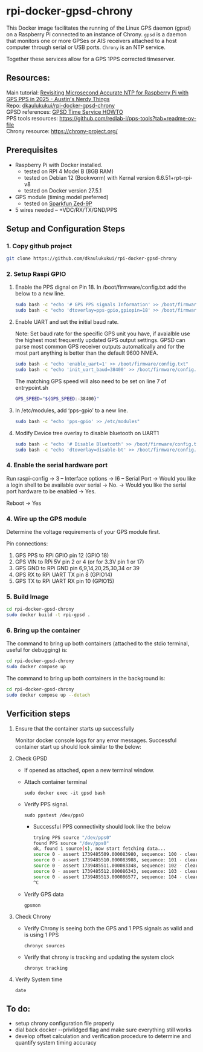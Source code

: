 # rpi-docker-gpsd-chrony

This Docker image facilitates the running of the Linux GPS daemon (gpsd) on a 
Raspberry Pi connected to an instance of Chrony. `gpsd` is a daemon 
that monitors one or more GPSes or AIS receivers attached to a host computer 
through serial or USB ports. `Chrony` is an NTP service.  

Together these services allow for a GPS 1PPS corrected timeserver. 

## Resources: 


Main tutorial:  [Revisiting Microsecond Accurate NTP for Raspberry Pi with GPS PPS in 2025 - Austin's Nerdy Things](https://austinsnerdythings.com/2025/02/14/revisiting-microsecond-accurate-ntp-for-raspberry-pi-with-gps-pps-in-2025/) <br>
Repo:  [dkaulukukui/rpi-docker-gpsd-chrony](https://github.com/dkaulukukui/rpi-docker-gpsd-chrony) <br>
GPSD references:  [GPSD Time Service HOWTO](https://gpsd.gitlab.io/gpsd/gpsd-time-service-howto.html) <br>
PPS tools resources: https://github.com/redlab-i/pps-tools?tab=readme-ov-file <br>
Chrony resource: https://chrony-project.org/ <br>


## Prerequisites

- Raspberry Pi with Docker installed.
    - tested on RPI 4 Model B (8GB RAM) 
    - tested on Debian 12 (Bookworm) with Kernal version 6.6.51+rpt-rpi-v8
    - tested on Docker version 27.5.1
- GPS module (timing model preferred)
    - tested on [Sparkfun Zed-9P](https://www.sparkfun.com/sparkfun-gps-rtk-sma-breakout-zed-f9p-qwiic.html)
- 5 wires needed – +VDC/RX/TX/GND/PPS

## Setup and Configuration Steps

### 1. Copy github project 

```bash
git clone https://github.com/dkaulukukui/rpi-docker-gpsd-chrony
```

### 2. Setup Raspi GPIO
1. Enable the PPS dignal on Pin 18. In /boot/firmware/config.txt add the below to a new line.

    ```bash
    sudo bash -c "echo '# GPS PPS signals Information' >> /boot/firmware/config.txt"
    sudo bash -c "echo 'dtoverlay=pps-gpio,gpiopin=18' >> /boot/firmware/config.txt"
    ``` 

2. Enable UART and set the initial baud rate. 

    Note: Set baud rate for the specific GPS unit you have, if avaialble use the highest most frequently updated GPS output settings.  GPSD can parse most common GPS receiver outputs automatically and for the most part anything is better than the default 9600 NMEA.

    ```bash
    sudo bash -c "echo 'enable_uart=1' >> /boot/firmware/config.txt"
    sudo bash -c "echo 'init_uart_baud=38400' >> /boot/firmware/config.txt"
    ```

    The matching GPS speed will also need to be set on line 7 of entrypoint.sh

    ```bash
    GPS_SPEED="${GPS_SPEED:-38400}"
    ```


3. In /etc/modules, add ‘pps-gpio’ to a new line.

    ```bash 
    sudo bash -c "echo 'pps-gpio' >> /etc/modules"
    ```

4. Modify Device tree overlay to disable bluetooth on UART1

	```bash
	sudo bash -c "echo '# Disable Bluetooth' >> /boot/firmware/config.txt"
	sudo bash -c "echo 'dtoverlay=disable-bt' >> /boot/firmware/config.txt"
	```

### 4. Enable the serial hardware port

Run raspi-config -> 3 – Interface options -> I6 – Serial Port -> Would you like a login shell to be available over serial -> No. -> Would you like the serial port hardware to be enabled -> Yes.

Reboot -> Yes

### 4. Wire up the GPS module

Determine the voltage requirements of your GPS module first. 

Pin connections:

1. GPS PPS to RPi GPIO pin 12 (GPIO 18)
2. GPS VIN to RPi 5V pin 2 or 4 (or for 3.3V pin 1 or 17)
3. GPS GND to RPi GND pin 6,9,14,20,25,30,34 or 39
4. GPS RX to RPi UART TX pin 8 (GPIO14)
5. GPS TX to RPi UART RX pin 10 (GPIO15)

### 5. Build Image

```bash
cd rpi-docker-gpsd-chrony
sudo docker build -t rpi-gpsd .
```

### 6. Bring up the container

The command to bring up both containers (attached to the stdio terminal, useful for debugging) is:

```bash 
cd rpi-docker-gpsd-chrony
sudo docker compose up 
```

The command to bring up both containers in the background is:

```bash 
cd rpi-docker-gpsd-chrony
sudo docker compose up --detach
```

## Verficition steps

1. Ensure that the container starts up successfully

    Monitor docker console logs for any error messages.  Successful container start up should look similar to the below: 

<Insert Image of Console output showing successful container startup>


2. Check GPSD 

    - If opened as attached, open a new terminal window.
    
    - Attach container terminal 

        ```sudo docker exec -it gpsd bash```

    - Verify PPS signal.

        ```sudo ppstest /dev/pps0 ```

        - Successful PPS connectivity should look like the below

            ```bash
            trying PPS source "/dev/pps0"
            found PPS source "/dev/pps0"
            ok, found 1 source(s), now start fetching data...
            source 0 - assert 1739485509.000083980, sequence: 100 - clear  0.000000000, sequence: 0
            source 0 - assert 1739485510.000083988, sequence: 101 - clear  0.000000000, sequence: 0
            source 0 - assert 1739485511.000083348, sequence: 102 - clear  0.000000000, sequence: 0
            source 0 - assert 1739485512.000086343, sequence: 103 - clear  0.000000000, sequence: 0
            source 0 - assert 1739485513.000086577, sequence: 104 - clear  0.000000000, sequence: 0
            ^C
            ```

    - Verify GPS data

        ```gpsmon```

3. Check Chrony

    - Verify Chrony is seeing both the GPS and 1 PPS signals as valid and is using 1 PPS

        ```chronyc sources```

        <Insert image showing the output of chronyc sources>

    - Verify that chrony is tracking and updating the system clock

        ```chronyc tracking```

4. Verify System time

    ```date```
			
## To do: 
- setup chrony configuration file properly
- dial back docker --privlidged flag and make sure everything still works
- develop offset calculation and verification procedure to determine and quantify system timing accuracy

